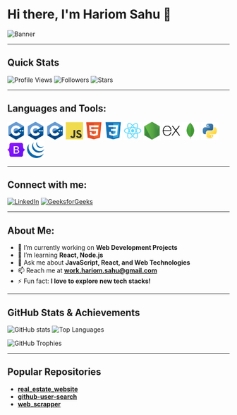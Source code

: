 # Hi there, I'm Hariom Sahu 👋

![Banner](https://i.imgur.com/C5hZfCX.png)

---

## **Quick Stats**
![Profile Views](https://komarev.com/ghpvc/?username=Hariom9580&label=Profile%20Views&color=0e75b6&style=flat)
![Followers](https://img.shields.io/github/followers/Hariom9580?label=Followers&style=social)
![Stars](https://img.shields.io/github/stars/Hariom9580?label=Stars&style=social)

---

## **Languages and Tools:**
<p>
    <img src="https://raw.githubusercontent.com/devicons/devicon/master/icons/cplusplus/cplusplus-original.svg" alt="C" width="40" height="40"/>
  <img src="https://raw.githubusercontent.com/devicons/devicon/master/icons/cplusplus/cplusplus-original.svg" alt="C++" width="40" height="40"/>
    <img src="https://raw.githubusercontent.com/devicons/devicon/master/icons/cplusplus/cplusplus-original.svg" alt="Python" width="40" height="40"/>
  <img src="https://raw.githubusercontent.com/devicons/devicon/master/icons/javascript/javascript-original.svg" alt="JavaScript" width="40" height="40"/>
  <img src="https://raw.githubusercontent.com/devicons/devicon/master/icons/html5/html5-original.svg" alt="HTML5" width="40" height="40"/>
  <img src="https://raw.githubusercontent.com/devicons/devicon/master/icons/css3/css3-original.svg" alt="CSS3" width="40" height="40"/>
  <img src="https://raw.githubusercontent.com/devicons/devicon/master/icons/react/react-original.svg" alt="React" width="40" height="40"/>
  <img src="https://raw.githubusercontent.com/devicons/devicon/master/icons/nodejs/nodejs-original.svg" alt="Node.js" width="40" height="40"/>
  <img src="https://raw.githubusercontent.com/devicons/devicon/master/icons/express/express-original.svg" alt="Express.js" width="40" height="40"/>
  <img src="https://raw.githubusercontent.com/devicons/devicon/master/icons/mongodb/mongodb-original.svg" alt="MongoDB" width="40" height="40"/>
  <img src="https://raw.githubusercontent.com/devicons/devicon/master/icons/python/python-original.svg" alt="Python" width="40" height="40"/>
  <img src="https://raw.githubusercontent.com/devicons/devicon/master/icons/bootstrap/bootstrap-original.svg" alt="Bootstrap" width="40" height="40"/>
  <img src="https://raw.githubusercontent.com/devicons/devicon/master/icons/jquery/jquery-original.svg" alt="jQuery" width="40" height="40"/>
</p>

---

## **Connect with me:**
<p>
  <a href="https://www.linkedin.com/in/hariom-sahu-y22/"><img src="https://raw.githubusercontent.com/rahuldkjain/github-profile-readme-generator/master/src/images/icons/Social/linked-in-alt.svg" alt="LinkedIn" width="30" height="30"/></a>
  <a href="https://www.geeksforgeeks.org/user/hariom9580/"><img src="https://img.icons8.com/color/48/000000/GeeksforGeeks.png" alt="GeeksforGeeks" width="30" height="30"/></a>
</p>

---

## **About Me:**
- 🔭 I’m currently working on **Web Development Projects**  
- 🌱 I’m learning **React, Node.js**  
- 💬 Ask me about **JavaScript, React, and Web Technologies**  
- 📫 Reach me at **work.hariom.sahu@gmail.com**  
- ⚡ Fun fact: **I love to explore new tech stacks!**

---

## **GitHub Stats & Achievements**
![GitHub stats](https://github-readme-stats.vercel.app/api?username=Hariom9580&show_icons=true&theme=radical)
![Top Languages](https://github-readme-stats.vercel.app/api/top-langs/?username=Hariom9580&layout=compact&theme=radical)

![GitHub Trophies](https://github-profile-trophy.vercel.app/?username=Hariom9580&theme=radical&no-frame=true&no-bg=true&margin-w=5)

---

## **Popular Repositories**
- [**real_estate_website**](https://github.com/Hariom9580/real_estate_website)
- [**github-user-search**](https://github.com/Hariom9580/github-user-search)
- [**web_scrapper**](https://github.com/Hariom9580/web_scrapper)
